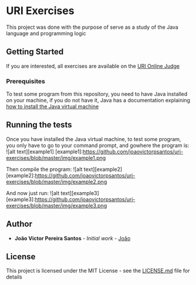 # URI Exercises

This project was done with the purpose of serve as a study of the Java language and programming logic

## Getting Started

If you are interested, all exercises are available on the [URI Online Judge](https://www.urionlinejudge.com.br/judge/en/login)

### Prerequisites

To test some program from this repository, you need to have Java installed on your machine, if you do not have it, Java has a documentation explaining [how to install the Java virtual machine](https://www.java.com/pt_BR/download/help/windows_manual_download.xml)

## Running the tests

Once you have installed the Java virtual machine, to test some program, you only have to go to your command prompt, and gowhere the program is:
![alt text][example1]
[example1]:https://github.com/joaovictorpsantos/uri-exercises/blob/master/img/example1.png

Then compile the program:
![alt text][example2]
[example2]:https://github.com/joaovictorpsantos/uri-exercises/blob/master/img/example2.png

And now just run:
![alt text][example3]
[example3]:https://github.com/joaovictorpsantos/uri-exercises/blob/master/img/example3.png

## Author

* **João Victor Pereira Santos** - *Initial work* - [João](https://github.com/joaovictorpsantos)

## License

This project is licensed under the MIT License - see the [LICENSE.md](LICENSE.md) file for details
